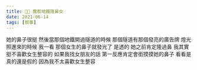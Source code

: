 ```yaml
---
title: 👃🏼 魔都地鐵隆鼻女
date: 2021-06-14
tags: [叙事]
---
```


她的鼻子很挺 然後當那個地鐵開過隧道的時候
那個隧道有那個發亮的廣告牌 燈光照進來的時候
我一看 那個女生的鼻子就發光了 是透的
她之前肯定隆過鼻 我其實挺不喜歡女生整容的
如果我找女朋友的話 第一反應肯定會銜摸摸她的鼻子
看看是真的還是假的 因為我不太喜歡女生整容
